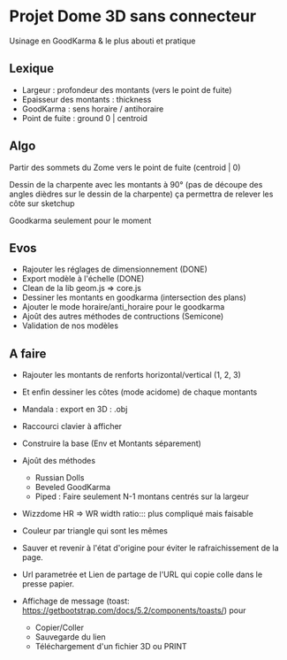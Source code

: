 # Projet Dome 3D sans connecteur

Usinage en GoodKarma & le plus abouti et pratique

## Lexique

* Largeur : profondeur des montants (vers le point de fuite)
* Epaisseur des montants : thickness
* GoodKarma : sens horaire / antihoraire
* Point de fuite : ground 0 | centroid

## Algo 

Partir des sommets du Zome vers le point de fuite (centroid | 0)


Dessin de la charpente avec les montants à 90° 
(pas de découpe des angles dièdres sur le dessin de la charpente)
ça permettra de relever les côte sur sketchup


Goodkarma seulement pour le moment

## Evos

* Rajouter les réglages de dimensionnement (DONE)
* Export modèle à l'échelle (DONE)
* Clean de la lib geom.js => core.js
* Dessiner les montants en  goodkarma (intersection des plans)
* Ajouter le mode horaire/anti_horaire pour le goodkarma
* Ajoût des autres méthodes de contructions (Semicone)
* Validation de nos modèles

## A faire 


* Rajouter les montants de renforts horizontal/vertical (1, 2, 3)

* Et enfin dessiner les côtes (mode acidome) de chaque montants
* Mandala : export en 3D : .obj

* Raccourci clavier à afficher

* Construire la base (Env et Montants séparement)
* Ajoût des méthodes 
  *  Russian Dolls
  *  Beveled GoodKarma
  *  Piped : Faire seulement N-1 montans centrés sur la largeur

* Wizzdome HR => WR width ratio::: plus compliqué mais faisable
* Couleur par triangle qui sont les mêmes
  
* Sauver et revenir à l'état d'origine pour éviter le rafraichissement de la page.
* Url parametrée et Lien de partage de l'URL qui copie colle dans le presse papier. 
* Affichage de message (toast: https://getbootstrap.com/docs/5.2/components/toasts/) pour   
    * Copier/Coller
    * Sauvegarde du lien
    * Téléchargement d'un fichier 3D ou PRINT


